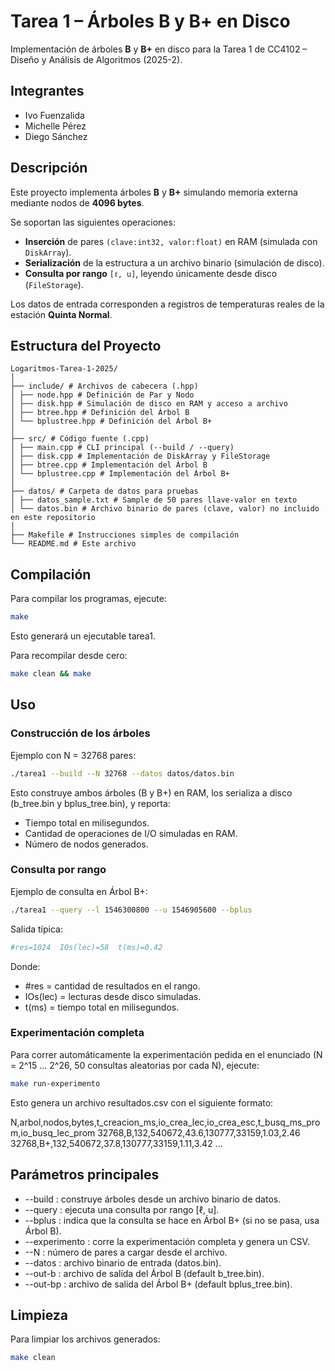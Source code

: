 # Tarea 1 – Árboles B y B+ en Disco
Implementación de árboles **B** y **B+** en disco para la Tarea 1 de CC4102 – Diseño y Análisis de Algoritmos (2025-2).

## Integrantes
- Ivo Fuenzalida  
- Michelle Pérez  
- Diego Sánchez  

## Descripción
Este proyecto implementa árboles **B** y **B+** simulando memoria externa mediante nodos de **4096 bytes**.  

Se soportan las siguientes operaciones:
- **Inserción** de pares `(clave:int32, valor:float)` en RAM (simulada con `DiskArray`).
- **Serialización** de la estructura a un archivo binario (simulación de disco).
- **Consulta por rango** `[ℓ, u]`, leyendo únicamente desde disco (`FileStorage`).

Los datos de entrada corresponden a registros de temperaturas reales de la estación **Quinta Normal**.

## Estructura del Proyecto

```
Logaritmos-Tarea-1-2025/
│
├── include/ # Archivos de cabecera (.hpp)
│ ├── node.hpp # Definición de Par y Nodo
│ ├── disk.hpp # Simulación de disco en RAM y acceso a archivo
│ ├── btree.hpp # Definición del Árbol B
│ └── bplustree.hpp # Definición del Árbol B+
│
├── src/ # Código fuente (.cpp)
│ ├── main.cpp # CLI principal (--build / --query)
│ ├── disk.cpp # Implementación de DiskArray y FileStorage
│ ├── btree.cpp # Implementación del Árbol B
│ └── bplustree.cpp # Implementación del Árbol B+
│
├── datos/ # Carpeta de datos para pruebas
│ ├── datos_sample.txt # Sample de 50 pares llave-valor en texto
│ └── datos.bin # Archivo binario de pares (clave, valor) no incluido en este repositorio
│
├── Makefile # Instrucciones simples de compilación
└── README.md # Este archivo
```

## Compilación

Para compilar los programas, ejecute:

```bash
make
```

Esto generará un ejecutable tarea1.

Para recompilar desde cero:

```bash
make clean && make
```

## Uso

### Construcción de los árboles

Ejemplo con N = 32768 pares:

```bash
./tarea1 --build --N 32768 --datos datos/datos.bin
```

Esto construye ambos árboles (B y B+) en RAM, los serializa a disco (b_tree.bin y bplus_tree.bin), y reporta:

- Tiempo total en milisegundos.
- Cantidad de operaciones de I/O simuladas en RAM.
- Número de nodos generados.

### Consulta por rango

Ejemplo de consulta en Árbol B+:

```bash
./tarea1 --query --l 1546300800 --u 1546905600 --bplus
```

Salida típica:

```bash
#res=1024  IOs(lec)=58  t(ms)=0.42
```

Donde:
- #res = cantidad de resultados en el rango.
- IOs(lec) = lecturas desde disco simuladas.
- t(ms) = tiempo total en milisegundos.

### Experimentación completa

Para correr automáticamente la experimentación pedida en el enunciado (N = 2^15 … 2^26, 50 consultas aleatorias por cada N), ejecute:

```bash
make run-experimento
```
Esto genera un archivo resultados.csv con el siguiente formato:

N,arbol,nodos,bytes,t_creacion_ms,io_crea_lec,io_crea_esc,t_busq_ms_prom,io_busq_lec_prom
32768,B,132,540672,43.6,130777,33159,1.03,2.46
32768,B+,132,540672,37.8,130777,33159,1.11,3.42
...

## Parámetros principales
- --build : construye árboles desde un archivo binario de datos.
- --query : ejecuta una consulta por rango [ℓ, u].
- --bplus : indica que la consulta se hace en Árbol B+ (si no se pasa, usa Árbol B).
- --experimento : corre la experimentación completa y genera un CSV.
- --N <num> : número de pares a cargar desde el archivo.
- --datos <ruta> : archivo binario de entrada (datos.bin).
- --out-b <ruta> : archivo de salida del Árbol B (default b_tree.bin).
- --out-bp <ruta> : archivo de salida del Árbol B+ (default bplus_tree.bin).

## Limpieza

Para limpiar los archivos generados:

```bash
make clean
```